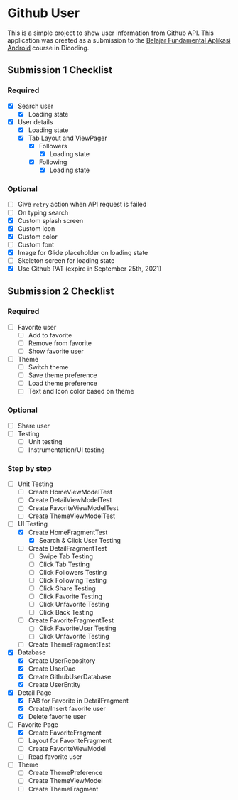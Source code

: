 # Github User

This is a simple project to show user information from Github API. This application was created as a submission to the [Belajar Fundamental Aplikasi Android](https://www.dicoding.com/academies/14/) course in Dicoding.

## Submission 1 Checklist

### Required

- [x] Search user
  - [x] Loading state
- [x] User details
  - [x] Loading state
  - [x] Tab Layout and ViewPager
    - [x] Followers
      - [x] Loading state
    - [x] Following
      - [x] Loading state

### Optional

- [ ] Give `retry` action when API request is failed
- [ ] On typing search
- [x] Custom splash screen
- [x] Custom icon
- [x] Custom color
- [ ] Custom font
- [x] Image for Glide placeholder on loading state
- [ ] Skeleton screen for loading state
- [x] Use Github PAT (expire in September 25th, 2021)

## Submission 2 Checklist

### Required

- [ ] Favorite user
  - [ ] Add to favorite
  - [ ] Remove from favorite
  - [ ] Show favorite user
- [ ] Theme
  - [ ] Switch theme
  - [ ] Save theme preference
  - [ ] Load theme preference
  - [ ] Text and Icon color based on theme

### Optional

- [ ] Share user
- [ ] Testing
  - [ ] Unit testing
  - [ ] Instrumentation/UI testing

### Step by step

- [ ] Unit Testing
  - [ ] Create HomeViewModelTest
  - [ ] Create DetailViewModelTest
  - [ ] Create FavoriteViewModelTest
  - [ ] Create ThemeViewModelTest
- [ ] UI Testing
  - [x] Create HomeFragmentTest
    - [x] Search & Click User Testing
  - [ ] Create DetailFragmentTest
    - [ ] Swipe Tab Testing
    - [ ] Click Tab Testing
    - [ ] Click Followers Testing
    - [ ] Click Following Testing
    - [ ] Click Share Testing
    - [ ] Click Favorite Testing
    - [ ] Click Unfavorite Testing
    - [ ] Click Back Testing
  - [ ] Create FavoriteFragmentTest
    - [ ] Click FavoriteUser Testing
    - [ ] Click Unfavorite Testing
  - [ ] Create ThemeFragmentTest
- [x] Database
  - [x] Create UserRepository
  - [x] Create UserDao
  - [x] Create GithubUserDatabase
  - [x] Create UserEntity
- [x] Detail Page
  - [x] FAB for Favorite in DetailFragment
  - [x] Create/Insert favorite user
  - [x] Delete favorite user
- [ ] Favorite Page
  - [x] Create FavoriteFragment
  - [ ] Layout for FavoriteFragment
  - [ ] Create FavoriteViewModel
  - [ ] Read favorite user
- [ ] Theme
  - [ ] Create ThemePreference
  - [ ] Create ThemeViewModel
  - [ ] Create ThemeFragment